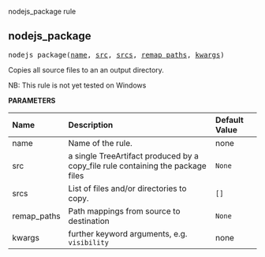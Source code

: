 <!-- Generated with Stardoc: http://skydoc.bazel.build -->

nodejs_package rule

<a id="#nodejs_package"></a>

## nodejs_package

<pre>
nodejs_package(<a href="#nodejs_package-name">name</a>, <a href="#nodejs_package-src">src</a>, <a href="#nodejs_package-srcs">srcs</a>, <a href="#nodejs_package-remap_paths">remap_paths</a>, <a href="#nodejs_package-kwargs">kwargs</a>)
</pre>

Copies all source files to an an output directory.

NB: This rule is not yet tested on Windows


**PARAMETERS**


| Name  | Description | Default Value |
| :------------- | :------------- | :------------- |
| <a id="nodejs_package-name"></a>name |  Name of the rule.   |  none |
| <a id="nodejs_package-src"></a>src |  a single TreeArtifact produced by a copy_file rule containing the package files   |  <code>None</code> |
| <a id="nodejs_package-srcs"></a>srcs |  List of files and/or directories to copy.   |  <code>[]</code> |
| <a id="nodejs_package-remap_paths"></a>remap_paths |  Path mappings from source to destination   |  <code>None</code> |
| <a id="nodejs_package-kwargs"></a>kwargs |  further keyword arguments, e.g. <code>visibility</code>   |  none |


